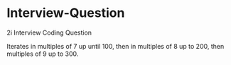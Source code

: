 # Interview-Question
 2i Interview Coding Question

Iterates in multiples of 7 up until 100, then in multiples of 8 up to 200, then multiples of 9 up to 300.
